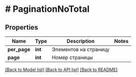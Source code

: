 # # PaginationNoTotal

## Properties

Name | Type | Description | Notes
------------ | ------------- | ------------- | -------------
**per_page** | **int** | Элементов на страницу |
**page** | **int** | Номер страницы |

[[Back to Model list]](../../README.md#models) [[Back to API list]](../../README.md#endpoints) [[Back to README]](../../README.md)
